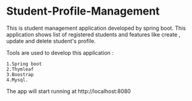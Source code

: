 # Student-Profile-Management
This is student management application developed by spring boot. 
This application shows list of registered students and features like create , update and delete student's profile.

Tools are used to develop this application : 

	1.Spring boot
	2.Thymleaf
	3.Boostrap
	4.Mysql.  
	
The app will start running at http://localhost:8080
